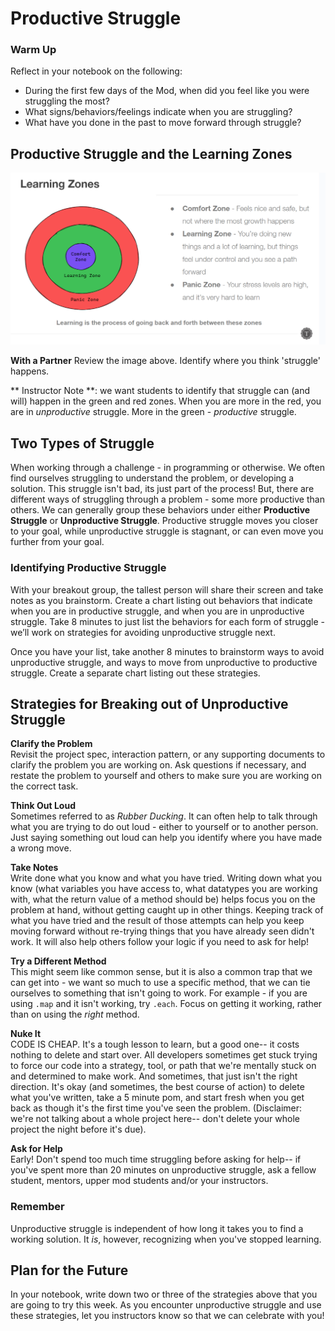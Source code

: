 # Productive Struggle

### Warm Up
Reflect in your notebook on the following:
* During the first few days of the Mod, when did you feel like you were struggling the most?
* What signs/behaviors/feelings indicate when you are struggling?
* What have you done in the past to move forward through struggle?

## Productive Struggle and the Learning Zones

![Learning Zones](/Mod2/Images/Week2/LearningZones.png)

**With a Partner** Review the image above.  Identify where you think 'struggle' happens.

** Instructor Note **: we want students to identify that struggle can (and will) happen in the green and red zones. When you are more in the red, you are in _unproductive_ struggle.  More in the green - _productive_ struggle.


## Two Types of Struggle

When working through a challenge - in programming or otherwise.  We often find ourselves struggling to understand the problem, or developing a solution.  This struggle isn't bad, its just part of the process!  But, there are different ways of struggling through a problem - some more productive than others.  We can generally group these behaviors under either **Productive Struggle** or **Unproductive Struggle**.  Productive struggle moves you closer to your goal, while unproductive struggle is stagnant, or can even move you further from your goal.

### Identifying Productive Struggle

With your breakout group, the tallest person will share their screen and take notes as you brainstorm. Create a chart listing out behaviors that indicate when you are in productive struggle, and when you are in unproductive struggle. Take 8 minutes to just list the behaviors for each form of struggle - we’ll work on strategies for avoiding unproductive struggle next.

Once you have your list, take another 8 minutes to brainstorm ways to avoid unproductive struggle, and ways to move from unproductive to productive struggle. Create a separate chart listing out these strategies.

## Strategies for Breaking out of Unproductive Struggle

**Clarify the Problem**  
Revisit the project spec, interaction pattern, or any supporting documents to clarify the problem you are working on.  Ask questions if necessary, and restate the problem to yourself and others to make sure you are working on the correct task.

**Think Out Loud**  
Sometimes referred to as *Rubber Ducking*. It can often help to talk through what you are trying to do out loud - either to yourself or to another person.  Just saying something out loud can help you identify where you have made a wrong move.

**Take Notes**  
Write done what you know and what you have tried.  Writing down what you know (what variables you have access to, what datatypes you are working with, what the return value of a method should be) helps focus you on the problem at hand, without getting caught up in other things.  Keeping track of what you have tried and the result of those attempts can help you keep moving forward without re-trying things that you have already seen didn't work.  It will also help others follow your logic if you need to ask for help!

**Try a Different Method**  
This might seem like common sense, but it is also a common trap that we can get into - we want so much to use a specific method, that we can tie ourselves to something that isn't going to work.  For example - if you are using `.map` and it isn't working, try `.each`.  Focus on getting it working, rather than on using the *right* method.

**Nuke It**  
CODE IS CHEAP. It's a tough lesson to learn, but a good one-- it costs nothing to delete and start over. All developers sometimes get stuck trying to force our code into a strategy, tool, or path that we're mentally stuck on and determined to make work. And sometimes, that just isn't the right direction.  It's okay (and sometimes, the best course of action) to delete what you've written, take a 5 minute pom, and start fresh when you get back as though it's the first time you've seen the problem. (Disclaimer: we're not talking about a whole project here-- don't delete your whole project the night before it's due).

**Ask for Help**  
Early! Don't spend too much time struggling before asking for help-- if you've spent more than 20 minutes on unproductive struggle, ask a fellow student, mentors, upper mod students and/or your instructors.


### Remember
Unproductive struggle is independent of how long it takes you to find a working solution.  It _is_, however, recognizing when you've stopped learning.

## Plan for the Future
In your notebook, write down two or three of the strategies above that you are going to try this week.  As you encounter unproductive struggle and use these strategies, let you instructors know so that we can celebrate with you!
